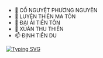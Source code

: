 - 👋 CỔ NGUYỆT PHƯƠNG NGUYÊN
- 👀 LUYỆN THIÊN MA TÔN
- 🌱 ĐẠI ÁI TIÊN TÔN
- 💞️ XUÂN THU THIỀN
- 📫 ĐỊNH TIÊN DU

<!---
LyNhatLong/LyNhatLong is a ✨ special ✨ repository because its `README.md` (this file) appears on your GitHub profile.
You can click the Preview link to take a look at your changes.
--->
[![Typing SVG](https://readme-typing-svg.demolab.com?font=Fira+Code&pause=1000&background=565DFF00&width=435&lines=Reverse+Flow+River)](https://git.io/typing-svg)
